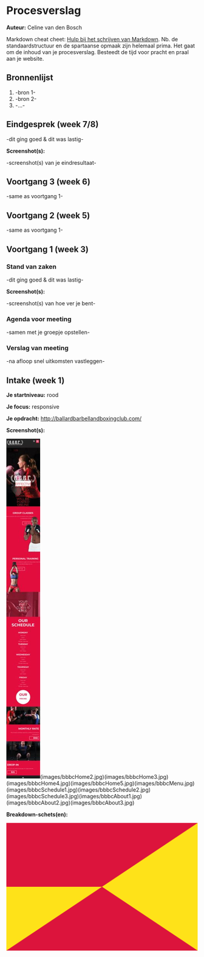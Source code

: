 # Procesverslag
**Auteur:** Celine van den Bosch

Markdown cheat cheet: [Hulp bij het schrijven van Markdown](https://github.com/adam-p/markdown-here/wiki/Markdown-Cheatsheet). Nb. de standaardstructuur en de spartaanse opmaak zijn helemaal prima. Het gaat om de inhoud van je procesverslag. Besteedt de tijd voor pracht en praal aan je website.



## Bronnenlijst
1. -bron 1-
2. -bron 2-
3. -...-



## Eindgesprek (week 7/8)

-dit ging goed & dit was lastig-

**Screenshot(s):**

-screenshot(s) van je eindresultaat-



## Voortgang 3 (week 6)

-same as voortgang 1-



## Voortgang 2 (week 5)

-same as voortgang 1-



## Voortgang 1 (week 3)

### Stand van zaken

-dit ging goed & dit was lastig-

**Screenshot(s):**

-screenshot(s) van hoe ver je bent-

### Agenda voor meeting

-samen met je groepje opstellen-

### Verslag van meeting

-na afloop snel uitkomsten vastleggen-



## Intake (week 1)

**Je startniveau:** rood

**Je focus:** responsive

**Je opdracht:** <http://ballardbarbellandboxingclub.com/>

**Screenshot(s):**

![screenshot(s) die een goed beeld geven van de website die je gaat maken](images/bbbcHome.JPG)(images/bbbcHome2.jpg)(images/bbbcHome3.jpg)(images/bbbcHome4.jpg)(images/bbbcHome5.jpg)(images/bbbcMenu.jpg)(images/bbbcSchedule1.jpg)(images/bbbcSchedule2.jpg)
(images/bbbcSchedule3.jpg)(images/bbbcAbout1.jpg)(images/bbbcAbout2.jpg)(images/bbbcAbout3.jpg)



**Breakdown-schets(en):**

![-voorlopige breakdownschets(en) van een of beide pagina's van de site die je gaat maken-](images/dummy-image.svg)
